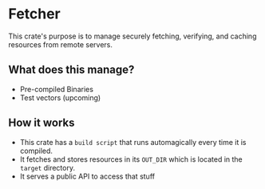 # Fetcher

This crate's purpose is to manage securely fetching, verifying, and caching resources from remote servers.

## What does this manage?
- Pre-compiled Binaries
- Test vectors (upcoming)

## How it works

- This crate has a `build script` that runs automagically every time it is compiled.
- It fetches and stores resources in its `OUT_DIR` which is located in the `target` directory.
- It serves a public API to access that stuff

